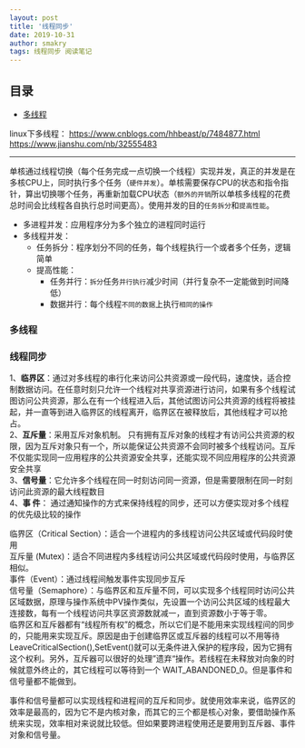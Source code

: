 ```yaml
---
layout: post
title: '线程同步'
date: 2019-10-31
author: smakry
tags: 线程同步 阅读笔记
---
```


>  

## 目录  

- [多线程](#list_1)

linux下多线程：
<https://www.cnblogs.com/hhbeast/p/7484877.html>  
<https://www.jianshu.com/nb/32555483>  

---

单核通过线程切换（每个任务完成一点切换一个线程）实现并发，真正的并发是在多核CPU上，同时执行多个任务（`硬件并发`）。单核需要保存CPU的状态和指令指针，算出切换哪个任务，再重新加载CPU状态（`额外的开销`所以单核多线程的花费总时间会比线程各自执行总时间更高）。使用并发的目的`任务拆分`和`提高性能`。

- 多进程并发：应用程序分为多个独立的进程同时运行 
- 多线程并发：  
    - 任务拆分：程序划分不同的任务，每个线程执行一个或者多个任务，逻辑简单
    - 提高性能：
        - 任务并行：`拆分`任务`并行执行`减少时间（并行复杂不一定能做到时间降低）  
        - 数据并行：每个线程`不同的数据`上执行`相同的操作`  

### <span id = "list_0"></span> 多线程  

### 线程同步

1、**临界区**：通过对多线程的串行化来访问公共资源或一段代码，速度快，适合控制数据访问。在任意时刻只允许一个线程对共享资源进行访问，如果有多个线程试图访问公共资源，那么在有一个线程进入后，其他试图访问公共资源的线程将被挂起，并一直等到进入临界区的线程离开，临界区在被释放后，其他线程才可以抢占。  
2、**互斥量**：采用互斥对象机制。 只有拥有互斥对象的线程才有访问公共资源的权限，因为互斥对象只有一个，所以能保证公共资源不会同时被多个线程访问。互斥不仅能实现同一应用程序的公共资源安全共享，还能实现不同应用程序的公共资源安全共享  
3、**信号量**：它允许多个线程在同一时刻访问同一资源，但是需要限制在同一时刻访问此资源的最大线程数目  
4、**事 件**： 通过通知操作的方式来保持线程的同步，还可以方便实现对多个线程的优先级比较的操作  

临界区（Critical Section）：适合一个进程内的多线程访问公共区域或代码段时使用  
互斥量 (Mutex)：适合不同进程内多线程访问公共区域或代码段时使用，与临界区相似。  
事件（Event）：通过线程间触发事件实现同步互斥  
信号量（Semaphore）：与临界区和互斥量不同，可以实现多个线程同时访问公共区域数据，原理与操作系统中PV操作类似，先设置一个访问公共区域的线程最大连接数，每有一个线程访问共享区资源数就减一，直到资源数小于等于零。  
临界区和互斥器都有“线程所有权”的概念，所以它们是不能用来实现线程间的同步的，只能用来实现互斥。原因是由于创建临界区或互斥器的线程可以不用等待LeaveCriticalSection(),SetEvent()就可以无条件进入保护的程序段，因为它拥有这个权利。另外，互斥器可以很好的处理”遗弃“操作。若线程在未释放对向象的时候就意外终止的，其它线程可以等待到一个  WAIT_ABANDONED_0。但是事件和信号量都不能做到。  

事件和信号量都可以实现线程和进程间的互斥和同步。就使用效率来说，临界区的效率是最高的，因为它不是内核对象，而其它的三个都是核心对象，要借助操作系统来实现，效率相对来说就比较低。但如果要跨进程使用还是要用到互斥器、事件对象和信号量。
